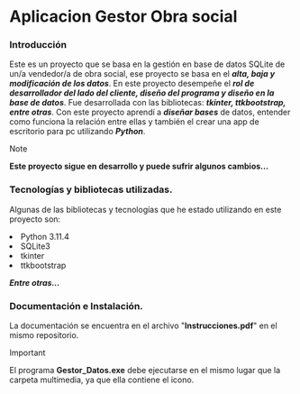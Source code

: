 # Aplicacion Gestor Obra social

### Introducción
Este es un proyecto que se basa en la gestión en base de datos SQLite de un/a vendedor/a de obra social, ese proyecto se basa en el ***alta, baja y modificación de los datos***. En este proyecto desempeñe el ***rol de desarrollador del lado del cliente, diseño del programa y diseño en la base de datos***. Fue desarrollada con las bibliotecas: ***tkinter, ttkbootstrap, entre otras***.
Con este proyecto aprendí a ***diseñar bases*** de datos, entender como funciona la relación entre ellas y también el crear una app de escritorio para pc utilizando ***Python***.

> [!NOTE]  
> **Este proyecto sigue en desarrollo y puede sufrir algunos cambios...**


### Tecnologías y bibliotecas utilizadas.
<p>
Algunas de las bibliotecas y tecnologías que he estado utilizando en este proyecto son:
<li>Python 3.11.4 </li> 
<li>SQLite3</li>
<li> tkinter</li>
<li> ttkbootstrap</li>
</p>

***Entre otras...***

### Documentación e Instalación.

La documentación se encuentra en el archivo "**Instrucciones.pdf**" en el mismo repositorio.

  
> [!IMPORTANT]
> El programa **Gestor_Datos.exe** debe ejecutarse en el mismo lugar que la carpeta multimedia, ya que ella contiene el icono.
